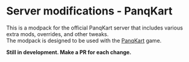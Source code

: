 # Server modifications - PanqKart

This is a modpack for the official PanqKart server that includes various extra mods, overrides, and other tweaks.\
The modpack is designed to be used with the [PanqKart](https://github.com/panqkart/panqkart) game.

**Still in development. Make a PR for each change.**

